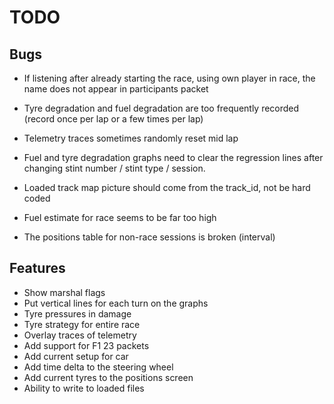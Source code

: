 # TODO

## Bugs

- If listening after already starting the race, using own player in race, the name does not appear in participants packet

- Tyre degradation and fuel degradation are too frequently recorded (record once per lap or a few times per lap)

- Telemetry traces sometimes randomly reset mid lap

- Fuel and tyre degradation graphs need to clear the regression lines after changing stint number / stint type / session.

- Loaded track map picture should come from the track_id, not be hard coded

- Fuel estimate for race seems to be far too high

- The positions table for non-race sessions is broken (interval)

## Features

- Show marshal flags
- Put vertical lines for each turn on the graphs
- Tyre pressures in damage
- Tyre strategy for entire race
- Overlay traces of telemetry
- Add support for F1 23 packets
- Add current setup for car
- Add time delta to the steering wheel
- Add current tyres to the positions screen
- Ability to write to loaded files
